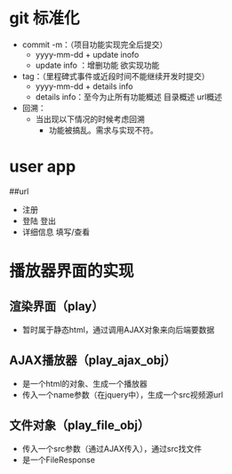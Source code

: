 # git 标准化
- commit -m：（项目功能实现完全后提交）
  - yyyy-mm-dd + update inofo 
  - update info ：增删功能 欲实现功能 
- tag：（里程碑式事件或近段时间不能继续开发时提交）
  - yyyy-mm-dd + details info
  - details info：至今为止所有功能概述 目录概述 url概述
- 回溯：
  - 当出现以下情况的时候考虑回溯
     - 功能被搞乱。需求与实现不符。

# user app

##url
- 注册
- 登陆 登出
- 详细信息 填写/查看

# 播放器界面的实现

## 渲染界面（play）

- 暂时属于静态html，通过调用AJAX对象来向后端要数据

## AJAX播放器（play_ajax_obj）

- 是一个html的对象、生成一个播放器
- 传入一个name参数（在jquery中），生成一个src视频源url

## 文件对象（play_file_obj）

- 传入一个src参数（通过AJAX传入），通过src找文件
- 是一个FileResponse